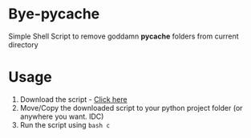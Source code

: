 # Bye-pycache

Simple Shell Script to remove goddamn __pycache__ folders from current directory

# Usage
1. Download the script - [Click here](https://cdn.jsdelivr.net/gh/Itz-fork/Bye-pycache@latest/c)
2. Move/Copy the downloaded script to your python project folder (or anywhere you want. IDC)
3. Run the script using `bash c`
